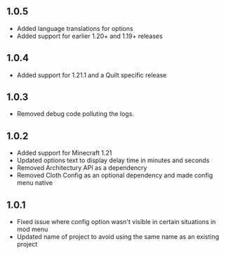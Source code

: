 ## 1.0.5
* Added language translations for options
* Added support for earlier 1.20+ and 1.19+ releases
## 1.0.4
* Added support for 1.21.1 and a Quilt specific release
## 1.0.3
* Removed debug code polluting the logs.
## 1.0.2
* Added support for Minecraft 1.21
* Updated options text to display delay time in minutes and seconds
* Removed Architectury API as a dependencry
* Removed Cloth Config as an optional dependency and made config menu native
## 1.0.1 
* Fixed issue where config option wasn't visible in certain situations in mod menu
* Updated name of project to avoid using the same name as an existing project